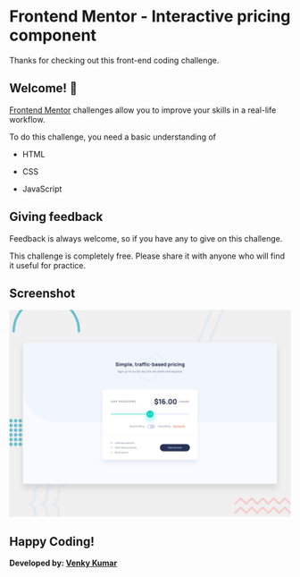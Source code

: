 # Frontend Mentor - Interactive pricing component

Thanks for checking out this front-end coding challenge.

## Welcome! 👋

[Frontend Mentor](https://www.frontendmentor.io) challenges allow you to improve your skills in a real-life workflow.

To do this challenge, you need a basic understanding of 

- HTML

- CSS 

- JavaScript

## Giving feedback

Feedback is always welcome, so if you have any to give on this challenge. 

This challenge is completely free. Please share it with anyone who will find it useful for practice.

## Screenshot

![Design Preview](design/desktop-preview.jpg)

## Happy Coding!

<strong>Developed by: <a href="https://github.com/BoddepallyVenkatesh06">Venky Kumar</a>
